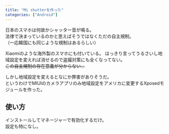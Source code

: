 ```yaml
---
title: "Mi shutterを作った"
categories: ["Android"]
---
```


日本のスマホは何故かシャッター音が鳴る。  
法律で決まっているのかと思えばそうではなくただの自主規制。  
（一応韓国にも同じような規制はあるらしい）

Xiaomiのような海外製のスマホにも付いている。
はっきり言ってうるさいし地域設定を変えれば消せるので盗撮対策にも全くなってない。  
~~この自主規制の存在意義が分からない…~~

しかし地域設定を変えるとなにか弊害がありそうだ。  
というわけでMIUIのカメラアプリのみ地域設定をアメリカに変更するXposedモジュールを作った。

## 使い方

インストールしてマネージャーで有効化するだけ。  
設定も特になし。
